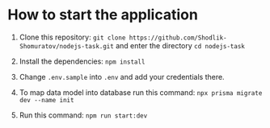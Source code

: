 # How to start the application

1. Clone this repository:
   `git clone https://github.com/Shodlik-Shomuratov/nodejs-task.git` and enter the directory `cd nodejs-task`

2. Install the dependencies:
   `npm install`

3. Change `.env.sample` into `.env` and add your credentials there.

4. To map data model into database run this command:
   `npx prisma migrate dev --name init`

5. Run this command:
   `npm run start:dev`
